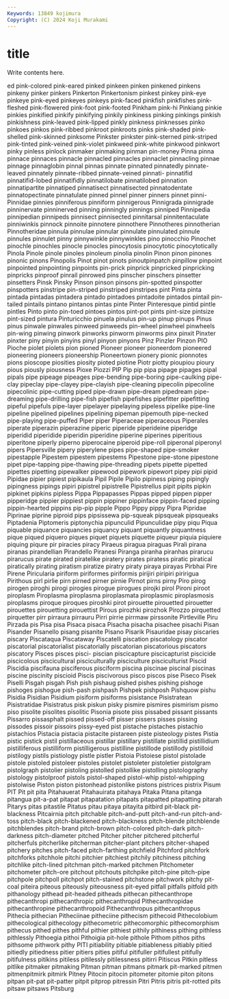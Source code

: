 ```yaml
---
Keywords: 13849 kojimura
Copyright: (C) 2024 Koji Murakami
---
```


# title

Write contents here.



ed
pink-colored pink-eared pinked pinkeen pinken pinkened pinkens pinkeny pinker pinkers
Pinkerton Pinkertonism pinkest pinkey pink-eye pinkeye pink-eyed pinkeyes pinkeys pink-faced
pinkfish pinkfishes pink-fleshed pink-flowered pink-foot pink-footed Pinkham pink-hi Pinkiang pinkie
pinkies pinkified pinkify pinkifying pinkily pinkiness pinking pinkings pinkish pinkishness
pink-leaved pink-lipped pinkly pinkness pinknesses pinko pinkoes pinkos pink-ribbed pinkroot
pinkroots pinks pink-shaded pink-shelled pink-skinned pinksome Pinkster pinkster pink-sterned pink-striped
pink-tinted pink-veined pink-violet pinkweed pink-white pinkwood pinkwort pinky pinless pinlock
pinmaker pinmaking pinman pin-money Pinna pinna pinnace pinnaces pinnacle pinnacled
pinnacles pinnaclet pinnacling pinnae pinnage pinnaglobin pinnal pinnas pinnate pinnated
pinnatedly pinnate-leaved pinnately pinnate-ribbed pinnate-veined pinnati- pinnatifid pinnatifid-lobed pinnatifidly pinnatilobate
pinnatilobed pinnation pinnatipartite pinnatiped pinnatisect pinnatisected pinnatodentate pinnatopectinate pinnatulate pinned
pinnel pinner pinners pinnet pinni- Pinnidae pinnies pinniferous pinniform pinnigerous
Pinnigrada pinnigrade pinninervate pinninerved pinning pinningly pinnings pinniped Pinnipedia pinnipedian
pinnipeds pinnisect pinnisected pinnitarsal pinnitentaculate pinniwinkis pinnock pinnoite pinnotere pinnothere
Pinnotheres pinnotherian Pinnotheridae pinnula pinnulae pinnular pinnulate pinnulated pinnule pinnules
pinnulet pinny pinnywinkle pinnywinkles pino pinocchio Pinochet pinochle pinochles pinocle
pinocles pinocytosis pinocytotic pinocytotically Pinola Pinole pinole pinoles pinoleum pinolia
pinolin Pinon pinon pinones pinonic pinons Pinopolis Pinot pinot pinots
pinoutpinpatch pinpillow pinpoint pinpointed pinpointing pinpoints pin-prick pinprick pinpricked pinpricking
pinpricks pinproof pinrail pinrowed pins pinscher pinschers pinsetter pinsetters Pinsk
Pinsky Pinson pinson pinsons pin-spotted pinspotter pinspotters pinstripe pin-striped pinstriped
pinstripes pint Pinta pinta pintada pintadas pintadera pintado pintadoes pintadoite
pintados pintail pin-tailed pintails pintano pintanos pintas pinte Pinter Pinteresque
pintid pintle pintles Pinto pinto pin-toed pintoes pintos pint-pot pints
pint-size pintsize pint-sized pintura Pinturicchio pinuela pinulus pin-up pinup pinups
Pinus pinus pinwale pinwales pinweed pinweeds pin-wheel pinwheel pinwheels pin-wing
pinwing pinwork pinworks pinworm pinworms pinx pinxit Pinxter pinxter piny
pinyin pinyins pinyl pinyon pinyons Pinz Pinzler Pinzon PIO Pioche
piolet piolets pion pioned Pioneer pioneer pioneerdom pioneered pioneering pioneers
pioneership Pioneertown pionery pionic pionnotes pions pioscope piosities piosity pioted
piotine Piotr piotty pioupiou pioury pious piously piousness Pioxe Piozzi
PIP Pip pip pipa pipage pipages pipal pipals pipe pipeage
pipeages pipe-bending pipe-boring pipe-caulking pipe-clay pipeclay pipe-clayey pipe-clayish pipe-cleaning pipecolin
pipecoline pipecolinic pipe-cutting piped pipe-drawn pipe-dream pipedream pipe-dreaming pipe-drilling pipe-fish
pipefish pipefishes pipefitter pipefitting pipeful pipefuls pipe-layer pipelayer pipelaying pipeless
pipelike pipe-line pipeline pipelined pipelines pipelining pipeman pipemouth pipe-necked pipe-playing
pipe-puffed Piper piper Piperaceae piperaceous Piperales piperate piperazin piperazine piperic
piperide piperideine piperidge piperidid piperidide piperidin piperidine piperine piperines piperitious
piperitone piperly piperno piperocaine piperoid pipe-roll piperonal piperonyl pipers Pipersville
pipery piperylene pipes pipe-shaped pipe-smoker pipestapple Pipestem pipestem pipestems Pipestone
pipe-stone pipestone pipet pipe-tapping pipe-thawing pipe-threading pipets pipette pipetted pipettes
pipetting pipewalker pipewood pipework pipewort pipey pipi pipid Pipidae pipier
pipiest pipikaula Pipil Pipile Pipilo pipiness piping pipingly pipingness pipings
pipiri pipistrel pipistrelle Pipistrellus pipit pipits pipkin pipkinet pipkins pipless
Pippa Pippapasses Pippas pipped pippen pipper pipperidge pippier pippiest pippin
pippiner pippinface pippin-faced pipping pippin-hearted pippins pip-pip pipple Pippo Pippy
pippy Pipra Pipridae Piprinae piprine piproid pips pipsissewa pip-squeak pipsqueak
pipsqueaks Piptadenia Piptomeris piptonychia pipunculid Pipunculidae pipy piqu Piqua piquable
piquance piquancies piquancy piquant piquantly piquantness pique piqued piquero piques
piquet piquets piquette piqueur piquia piquiere piquing piqure pir piracies
piracy Piraeus piragua piraguas Pirali pirana piranas pirandellian Pirandello Piranesi
Piranga piranha piranhas pirarucu pirarucus pirate pirated piratelike piratery pirates
piratess piratic piratical piratically pirating piratism piratize piratry piraty piraya
pirayas Pirbhai Pire Pirene Piricularia piriform piriformes piriformis pirijiri piripiri
piririgua Pirithous pirl pirlie pirn pirned pirner pirnie Pirnot pirns
pirny Piro pirog pirogen piroghi pirogi pirogies pirogue pirogues pirojki
pirol Pironi piroot piroplasm Piroplasma piroplasma piroplasmata piroplasmic piroplasmosis piroplasms
piroque piroques piroshki pirot pirouette pirouetted pirouetter pirouettes pirouetting pirouettist
Pirous pirozhki pirozhok Pirozzo pirquetted pirquetter pirr pirraura pirrauru Pirri
pirrie pirrmaw pirssonite Pirtleville Piru Pirzada pis Pisa pisa Pisaca
pisaca Pisacha pisacha pisachee pisachi Pisan Pisander Pisanello pisang pisanite
Pisano Pisarik Pisauridae pisay piscaries piscary Piscataqua Piscataway Piscatelli piscation
piscatology piscator piscatorial piscatorialist piscatorially piscatorian piscatorious piscators piscatory Pisces
pisces pisci- piscian piscicapture piscicapturist piscicide piscicolous piscicultural pisciculturally pisciculture
pisciculturist Piscid Piscidia piscifauna pisciferous pisciform piscina piscinae piscinal piscinas
piscine piscinity piscioid Piscis piscivorous pisco piscos pise Piseco Pisek
Piselli Pisgah pisgah Pish pish pishaug pished pishes pishing pishoge
pishoges pishogue pish-pash pishpash Pishpek pishposh Pishquow pishu Pisidia Pisidian
Pisidium pisiform pisiforms pisistance Pisistratean Pisistratidae Pisistratus pisk piskun pisky
pismire pismires pismirism pismo piso pisolite pisolites pisolitic Pisonia pisote
piss pissabed pissant pissants Pissarro pissasphalt pissed pissed-off pisser pissers
pisses pissing pissodes pissoir pissoirs pissy-eyed pist pistache pistaches pistachio
pistachios Pistacia pistacia pistacite pistareen piste pisteology pistes Pistia pistic
pistick pistil pistillaceous pistillar pistillary pistillate pistillid pistillidium pistilliferous pistilliform
pistilligerous pistilline pistillode pistillody pistilloid pistilogy pistils pistiology pistle pistler
Pistoia Pistoiese pistol pistolade pistole pistoled pistoleer pistoles pistolet pistoleter
pistoletier pistolgram pistolgraph pistolier pistoling pistolled pistollike pistolling pistolography pistology
pistolproof pistols pistol-shaped pistol-whip pistol-whipping pistolwise Piston piston pistonhead pistonlike
pistons pistrices pistrix Pisum PIT Pit pit pita Pitahauerat Pitahauirata
pitahaya Pitaka Pitana pitanga pitangua pit-a-pat pitapat pitapatation pitapats pitapatted
pitapatting pitarah Pitarys pitas pitastile Pitatus pitau pitaya pitayita pitbird
pit-black pit-blackness Pitcairnia pitch pitchable pitch-and-putt pitch-and-run pitch-and-toss pitch-black pitch-blackened
pitch-blackness pitch-blende pitchblende pitchblendes pitch-brand pitch-brown pitch-colored pitch-dark pitch-darkness pitch-diameter
pitched Pitcher pitcher pitchered pitcherful pitcherfuls pitcherlike pitcherman pitcher-plant pitchers
pitcher-shaped pitchery pitches pitch-faced pitch-farthing pitchfield Pitchford pitchfork pitchforks pitchhole
pitchi pitchier pitchiest pitchily pitchiness pitching pitchlike pitch-lined pitchman pitch-marked
pitchmen Pitchometer pitchometer pitch-ore pitchout pitchouts pitchpike pitch-pine pitch-pipe pitchpole
pitchpoll pitchpot pitch-stained pitchstone pitchwork pitchy pit-coal piteira piteous piteously
piteousness pit-eyed pitfall pitfalls pitfold pith pithanology pithead pit-headed pitheads
pithecan pithecanthrope pithecanthropi pithecanthropic pithecanthropid Pithecanthropidae pithecanthropine pithecanthropoid Pithecanthropus pithecanthropus
Pithecia pithecian Pitheciinae pitheciine pithecism pithecoid Pithecolobium pithecological pithecology pithecometric
pithecomorphic pithecomorphism pithecus pithed pithes pithful pithier pithiest pithily pithiness
pithing pithless pithlessly Pithoegia pithoi Pithoigia pit-hole pithole Pithom pithos
piths pithsome pithwork pithy PITI pitiability pitiable pitiableness pitiably pitied
pitiedly pitiedness pitier pitiers pities pitiful pitifuller pitifullest pitifully pitifulness
pitikins pitiless pitilessly pitilessness pitirri Pitiscus Pitkin pitless pitlike pitmaker
pitmaking Pitman pitman pitmans pitmark pit-marked pitmen pitmenpitmirk pitmirk Pitney
Pitocin pitocin pitometer pitomie piton pitons pitpan pit-pat pit-patter pitpit
pitprop pitressin Pitri Pitris pitris pit-rotted pits pitsaw pitsaws Pitsburg
